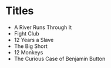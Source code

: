 # Titles 
- A River Runs Through It 
- Fight Club 
- 12 Years a Slave 
- The Big Short 
- 12 Monkeys 
- The Curious Case of Benjamin Button
